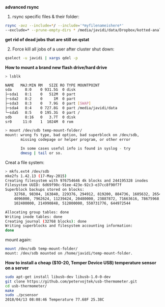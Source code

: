 __advanced rsync__

1. rsync specific files & their folder:
```bash
rsync -avz --include=*/ --include='*myfilenameishere*' 
--exclude=* --prune-empty-dirs * /media/javidi/data/Dropbox/kotted-analysis/
```

__get rid of dead jobs that are still on qstat__

2. Force kill all jobs of a user after cluster shut down:
```bash
qselect -u javidi | xargs qdel -p
```

__How to mount a brand new flash drive/hard drive__
```bash
> lsblk

NAME   MAJ:MIN RM   SIZE RO TYPE MOUNTPOINT
sda      8:0    0 931.5G  0 disk 
├─sda1   8:1    0   512M  0 part 
├─sda2   8:2    0     1M  0 part 
├─sda3   8:3    0   7.9G  0 part [SWAP]
├─sda4   8:4    0 727.8G  0 part /media/javidi/data
└─sda5   8:5    0 195.3G  0 part /
sdb      8:16   0   3.7T  0 disk 
sr0     11:0    1  1024M  0 rom 

> mount /dev/sdb temp-mount-folder/
mount: wrong fs type, bad option, bad superblock on /dev/sdb,
       missing codepage or helper program, or other error

       In some cases useful info is found in syslog - try
       dmesg | tail or so.
```
Creat a file system: 
```bash
> mkfs.ext4 /dev/sdb
mke2fs 1.42.13 (17-May-2015)
Creating filesystem with 976754646 4k blocks and 244195328 inodes
Filesystem UUID: 6d69f90c-91ee-423e-92c3-e37cc8f90f7f
Superblock backups stored on blocks: 
	32768, 98304, 163840, 229376, 294912, 819200, 884736, 1605632, 2654208, 
	4096000, 7962624, 11239424, 20480000, 23887872, 71663616, 78675968, 
	102400000, 214990848, 512000000, 550731776, 644972544

Allocating group tables: done                            
Writing inode tables: done                            
Creating journal (32768 blocks): done
Writing superblocks and filesystem accounting information:            
done
```
mount again:
```bash
mount /dev/sdb temp-mount-folder/
mount: /dev/sdb mounted on /home/javidi/temp-mount-folder.
```

__How to install a cheap ($10-20, Temper Device USB) temperature sensor on a server__
```bash
sudo apt-get install libusb-dev libusb-1.0-0-dev
git clone https://github.com/petervojtek/usb-thermometer.git
cd usb-thermometer/
make
sudo ./pcsensor
2018/04/13 08:08:46 Temperature 77.68F 25.38C
```
